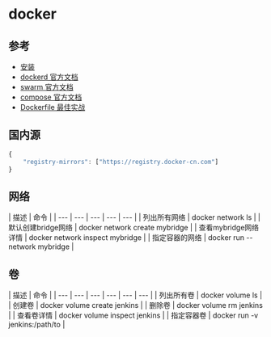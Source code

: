 # docker

## 参考

* [安装](https://docs.docker.com/install/linux/docker-ce/centos/)
* [dockerd 官方文档](https://docs.docker.com/engine/reference/commandline/dockerd/)
* [swarm 官方文档](https://docs.docker.com/engine/swarm/)
* [compose 官方文档](https://docs.docker.com/compose/overview/)
* [Dockerfile 最佳实战](https://docs.docker.com/v17.09/engine/userguide/eng-image/dockerfile_best-practices/)

## 国内源

```javascript
{
    "registry-mirrors": ["https://registry.docker-cn.com"]
}
```

## 网络

| 描述 | 命令 |
| --- | --- | --- | --- | --- |
| 列出所有网络 | docker network ls |
| 默认创建bridge网络 | docker network create mybridge |
| 查看mybridge网络详情 | docker network inspect mybridge |
| 指定容器的网络 | docker run --network mybridge |

## 卷

| 描述 | 命令 |
| --- | --- | --- | --- | --- | --- |
| 列出所有卷 | docker volume ls |
| 创建卷 | docker volume create jenkins |
| 删除卷 | docker volume rm jenkins |
| 查看卷详情 | docker volume inspect jenkins |
| 指定容器卷 | docker run -v jenkins:/path/to |



